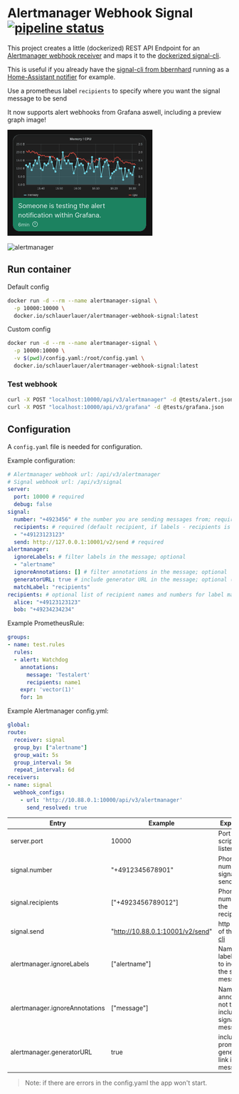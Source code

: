 # Alertmanager Webhook Signal [![pipeline status](https://gitlab.com/schlauerlauer/alertmanager-webhook-signal/badges/main/pipeline.svg)](https://gitlab.com/schlauerlauer/alertmanager-webhook-signal/-/commits/main)

This project creates a little (dockerized) REST API Endpoint for an [Alertmanager webhook receiver](https://prometheus.io/docs/alerting/latest/configuration/#webhook_config)
and maps it to the [dockerized signal-cli](https://github.com/bbernhard/signal-cli-rest-api).

This is useful if you already have the [signal-cli from bbernhard](https://github.com/bbernhard/signal-cli-rest-api) running as a [Home-Assistant notifier](https://www.home-assistant.io/integrations/signal_messenger/) for example.

Use a prometheus label `recipients` to specify where you want the signal message to be send

It now supports alert webhooks from Grafana aswell, including a preview graph image!

![grafana](media/grafana.png)

![alertmanager](media/alertmanager.jpg)

## Run container

Default config

```bash
docker run -d --rm --name alertmanager-signal \
  -p 10000:10000 \
  docker.io/schlauerlauer/alertmanager-webhook-signal:latest
```

Custom config

```bash
docker run -d --rm --name alertmanager-signal \
  -p 10000:10000 \
  -v $(pwd)/config.yaml:/root/config.yaml \
  docker.io/schlauerlauer/alertmanager-webhook-signal:latest
```

### Test webhook

```bash
curl -X POST "localhost:10000/api/v3/alertmanager" -d @tests/alert.json
curl -X POST "localhost:10000/api/v3/grafana" -d @tests/grafana.json
```

## Configuration

A `config.yaml` file is needed for configuration.

Example configuration:

```yaml
# Alertmanager webhook url: /api/v3/alertmanager
# Signal webhook url: /api/v3/signal
server:
  port: 10000 # required
  debug: false
signal:
  number: "+4923456" # the number you are sending messages from; required
  recipients: # required (default recipient, if labels - recipients is not set in alert)
  - "+49123123123"
  send: http://127.0.0.1:10001/v2/send # required
alertmanager:
  ignoreLabels: # filter labels in the message; optional
  - "alertname"
  ignoreAnnotations: [] # filter annotations in the message; optional
  generatorURL: true # include generator URL in the message; optional (default: false)
  matchLabel: "recipients"
recipients: # optional list of recipient names and numbers for label matching
  alice: "+49123123123"
  bob: "+49234234234"
```

Example PrometheusRule:

```yaml
groups:
- name: test.rules
  rules:
  - alert: Watchdog
    annotations:
      message: 'Testalert'
      recipients: name1
    expr: 'vector(1)'
    for: 1m
```

Example Alertmanager config.yml:

```yaml
global:
route:
  receiver: signal
  group_by: ["alertname"]
  group_wait: 5s
  group_interval: 5m
  repeat_interval: 6d
receivers:
- name: signal
  webhook_configs:
    - url: 'http://10.88.0.1:10000/api/v3/alertmanager'
      send_resolved: true
```

Entry | Example | Explanation | Required
-|-|-|-
server.port | 10000 | Port the script should listen on | yes
signal.number | "+4912345678901" | Phone number of signal cli sender | yes
signal.recipients | ["+4923456789012"] | Phone number(s) of the recipients | yes
signal.send | "http://10.88.0.1:10001/v2/send" | http endpoint of the [signal cli](https://github.com/bbernhard/signal-cli-rest-api) | yes
alertmanager.ignoreLabels | ["alertname"] | Name of label(s) not to include in the signal message | no
alertmanager.ignoreAnnotations | ["message"] | Name of annotation(s) not to include in the signal message | no
alertmanager.generatorURL | true | include prometheus generator link in signal message | no

> Note: if there are errors in the config.yaml the app won't start.

